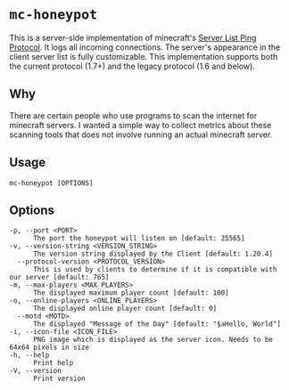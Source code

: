 # `mc-honeypot`

This is a server-side implementation of minecraft's [Server List Ping Protocol](https://wiki.vg/Server_List_Ping). It
logs all incoming connections. The server's appearance in the client server list is fully customizable. This
implementation supports both the current protocol (1.7+) and the legacy protocol (1.6 and below).

## Why

There are certain people who use programs to scan the internet for minecraft servers. I wanted a simple way to collect
metrics about these scanning tools that does not involve running an actual minecraft server.

## Usage

```
mc-honeypot [OPTIONS]
```

## Options

```
-p, --port <PORT>
      The port the honeypot will listen on [default: 25565]
-v, --version-string <VERSION_STRING>
      The version string displayed by the Client [default: 1.20.4]
  --protocol-version <PROTOCOL_VERSION>
      This is used by clients to determine if it is compatible with our server [default: 765]
-m, --max-players <MAX_PLAYERS>
      The displayed maximum player count [default: 100]
-o, --online-players <ONLINE_PLAYERS>
      The displayed online player count [default: 0]
  --motd <MOTD>
      The displayed "Message of the Day" [default: "§aHello, World"]
-i, --icon-file <ICON_FILE>
      PNG image which is displayed as the server icon. Needs to be 64x64 pixels in size
-h, --help
      Print help
-V, --version
      Print version
```
